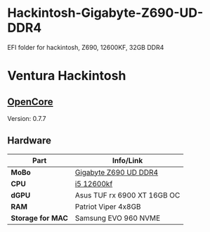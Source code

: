 # Hackintosh-Gigabyte-Z690-UD-DDR4
EFI folder for hackintosh, Z690, 12600KF, 32GB DDR4

# Ventura Hackintosh

## [OpenCore](https://github.com/acidanthera/OpenCorePkg/releases) 
Version: 0.7.7

## Hardware 
| Part | Info/Link |
| --- | --- |
| **MoBo** | [Gigabyte Z690 UD DDR4](https://www.gigabyte.com/Motherboard/Z690-UD-DDR4-rev-10/support#support-dl-driver) |
| **CPU** | [i5 12600kf](https://ark.intel.com/content/www/us/en/ark/products/134590/intel-core-i512600kf-processor-20m-cache-up-to-4-90-ghz.html) |
| **dGPU** | Asus TUF rx 6900 XT 16GB OC |
| **RAM** | Patriot Viper 4x8GB |
| **Storage for MAC** | Samsung EVO 960 NVME |
